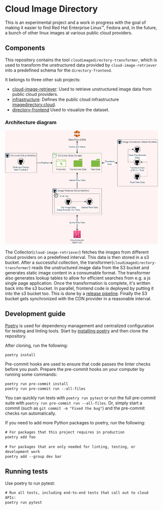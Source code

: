 # Cloud Image Directory

This is an experimental project and a work in progress with the goal of making it easier
to find Red Hat Enterprise Linux™, Fedora and, in the future, a bunch of other linux images
at various public cloud providers.

## Components

This repository contains the tool `cloudimagedirectory-transformer`, which is used to transform the unstructured data provided by `cloud-image-retriever` into a predefined schema for the `directory-frontend`.

It belongs to three other sub projects:

- [cloud-image-retriever](https://github.com/redhatcloudx/cloud-image-retriever): Used to retrieve unstructured image data from public cloud providers.
- [infrastructure](https://github.com/redhatcloudx/infrastructure): Defines the public cloud infrastructure [imagedirectory.cloud](https://imagedirectory.cloud/).
- [directory-frontend](https://github.com/redhatcloudx/cloud-image-directory-frontend) Used to visualize the dataset.

### Architecture diagram

![Architecture diagram](assets/arch-diagram.png)

The Collector(`cloud-image-retriever`) fetches the images from different cloud providers on a predefined interval. This data is then stored in a s3 bucket.
After a successful collection, the transformer(`cloudimagedirectory-transformer`) reads the unstructured image data from the S3 bucket and generates static image content in a consumable format. The transformer also generates lookup tables to allow for efficient searches from e.g. a js single page application. Once the transformation is complete, it's written back into the s3 bucket.
In parallel, frontend code is deployed by putting it into the s3 bucket too. This is done by a [release pipeline](https://github.com/redhatcloudx/cloud-image-directory-frontend/blob/main/.github/workflows/release.yaml).
Finally the S3 bucket gets synchronized with the CDN provider in a reasonable interval.

## Development guide

[Poetry] is used for dependency management and centralized configuration for testing and
linting tools. Start by [installing poetry] and then clone the repository.

After cloning, run the following:

```console
poetry install
```

Pre-commit hooks are used to ensure that code passes the linter checks before you push.
Prepare the pre-commit hooks on your computer by running some commands:

```console
poetry run pre-commit install
poetry run pre-commit run --all-files
```

You can quickly run tests with `poetry run pytest` or run the full pre-commit suite with
`poetry run pre-commit run --all-files`. Or, simply start a commit (such as `git commit -m "Fixed the bug"`) and the pre-commit checks run automatically.

If you need to add more Python packages to poetry, run the following:

```console
# For packages that this project requires in production
poetry add foo

# For packages that are only needed for linting, testing, or development work
poetry add --group dev bar
```

## Running tests

Use poetry to run pytest:

```commandline
# Run all tests, including end-to-end tests that call out to cloud APIs:
poetry run pytest
```

[Poetry]: https://python-poetry.org/
[installing poetry]: https://python-poetry.org/docs/#installation
